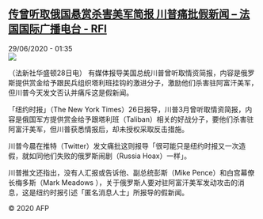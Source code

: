 <!--1593395697000-->
[传曾听取俄国悬赏杀害美军简报 川普痛批假新闻 – 法国国际广播电台 - RFI](http://www.rfi.fr//cn/contenu/20200629-%E4%BC%A0%E6%9B%BE%E5%90%AC%E5%8F%96%E4%BF%84%E5%9B%BD%E6%82%AC%E8%B5%8F%E6%9D%80%E5%AE%B3%E7%BE%8E%E5%86%9B%E7%AE%80%E6%8A%A5-%E5%B7%9D%E6%99%AE%E7%97%9B%E6%89%B9%E5%81%87%E6%96%B0%E9%97%BB)
------

<div>29/06/2020 - 01:35</div><img src="https://s.rfi.fr/media/display/5efc76f4-b9a2-11ea-ae2d-005056a98db9/w:310/p:16x9/int0004b.200629073503.jpg"><div class="t-content__body u-clearfix"><div class="m-interstitial"></div><p>（法新社华盛顿28日电）    有媒体报导美国总统川普曾听取情资简报，内容是俄罗斯提供赏金给予跟民兵组织塔利班挂钩的激进分子，激励他们杀害驻阿富汗美军，但川普今天发文否认并痛斥这是假新闻。</p><p>    「纽约时报」（The New York Times）26日报导，川普3月曾听取情资简报，内容是俄国军方提供赏金给予跟塔利班（Taliban）相关的好战分子，要他们杀害驻阿富汗美军，但川普获悉情报后，却未授权采取反击措施。</p><p>    川普今晨在推特（Twitter）发文痛批这则报导「很可能只是纽约时报又一次造假，就如同他们失败的俄罗斯闹剧（Russia Hoax）一样」。</p><p>    川普推文还指出，没有人汇报或告诉他、副总统彭斯（Mike Pence）和白宫幕僚长梅多斯（Mark Meadows ），关于俄罗斯人要对驻阿富汗美军发动攻击的消息，这是纽约时报引述「匿名消息人士」所报导的假新闻。</p><p></p><p class="t-copyright">© 2020 AFP</p>        </div>
